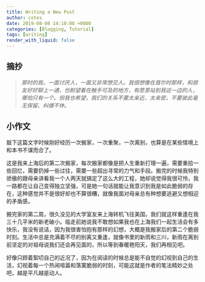 ```yaml
---
title: Writing a New Post
author: cotes
date: 2019-08-08 14:10:00 +0800
categories: [Blogging, Tutorial]
tags: [writing]
render_with_liquid: false
---
```


## 摘抄

> *那时的我，一面讨厌人，一面又非常想见人。我很想像在首尔时那样，和朋友好好聊上一通，也盼望着在触手可及的地方，有愿意站到我这一边的人，哪怕只有一个。但我也希望，我们的关系不要太亲近、太亲密，不要彼此毫无保留、纠缠不休。*

## 小作文

敲下这篇文字时候刚好经历一次搬家，一次重聚，一次离别，也算是在某些情境上和本书不谋而合了。

这是我来上海后的第二次搬家，每次搬家都像是把人生重新打理一遍，需要重拾一些回忆，需要扔掉一些过往，需要一些超出寻常的力气和手段。搬完的时候我特别骄傲的跟母亲讲看我一个人两天就搞定了这么大的工程，她却说觉得我很可怜，我一路都在让自己变得独立坚强，可是她一句话就能让我意识到我是如此脆弱的存在，这种感觉并不是很好却也不算很糟，就像我面对母亲总有种想要逃避又想相迎的矛盾感。

搬完家的第二周，很久没见的大学室友来上海转机飞往美国，我们就这样重逢在我三十几平米的新老破小。临走前她说我不敢想如果我也在上海我们一起生活会有多快乐，我没有说话，因为我很害怕抱有那样的幻想，大概是我搬家后的第二个脆弱时刻。生活中总是充满着不尽的别离又重逢，就像书里的新雨和三川，新雨在离别前坚定的对祖母说我们还会再见面的，所以等到春暖艳阳天，我们再相见吧。

好像只顾着絮叨自己的近况了，因为在阅读的时候总是能不自觉的幻视到自己的生活，幻视着每一个热闹喧嚣和落寞脆弱的时刻，可能这就是作者的笔法精妙之处吧，越是平凡越是动人。
